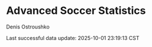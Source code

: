 # Advanced Soccer Statistics
Denis Ostroushko

<!-- gfm -->

Last successful data update: 2025-10-01 23:19:13 CST
